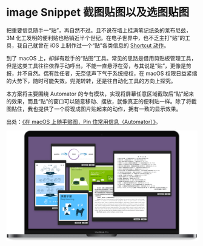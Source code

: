 # image Snippet 截图贴图以及选图贴图

把重要信息随手一“贴”，再自然不过。且不说在墙上挂满笔记纸条的莱布尼兹，3M 化工发明的便利贴也畅销近半个世纪。在电子世界中，也不乏主打“贴”的工具，我自己就曾在 iOS 上制作过一个“贴”各类信息的 [Shortcut 动作](https://github.com/BlackwinMin/shortcuts-actions-gallery/tree/master/Pin%20Clipboard%20into%20Notification%20Center)。

到了 macOS 上，却鲜有趁手的“贴图”工具。常见的思路是借用剪贴板管理工具，但是这类工具往往依靠手动呼出，不能一直悬浮在旁，与其说是“贴”，更像是剪报，并不自然。偶有胜任者，无奈低声下气于系统授权，在 macOS 权限日益紧缩的大势下，随时可能失效。兜兜转转，还是往自动化工具的方向上探究。

本方案将主要围绕 Automator 的专有模块，实现将屏幕任意区域截取后“贴”起来的效果，而且“贴”的窗口可以随意移动、摆放，就像真正的便利贴一样。除了将截图贴住，我也提供了一个将现成图片贴起来的动作，拥有一致的显示效果。

出处：[《在 macOS 上随手贴图，Pin 住常用信息（Automator）》](https://utgd.net/article/20167/)。

![title](img.png)